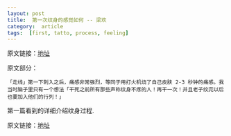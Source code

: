 ```yaml
---
layout: post
title:  第一次纹身的感觉如何 -- 梁欢
category:  article
tags:  [first, tatto, process, feeling]
---
```


原文链接：[地址](http://www.zhihu.com/question/20393535/answer/15000382)

原文部分：
	
	「走线」第一下刺入之后，痛感非常强烈，等同于用打火机烧了自己皮肤 2-3 秒钟的痛感。我当时脑子里只有一个想法「干死之前所有那些声称纹身不疼的人！再干一次！并且老子纹完以后也要加入他们的行列！」

第一篇看到的详细介绍纹身过程.

原文链接：[地址](http://www.zhihu.com/question/20393535/answer/15000382)